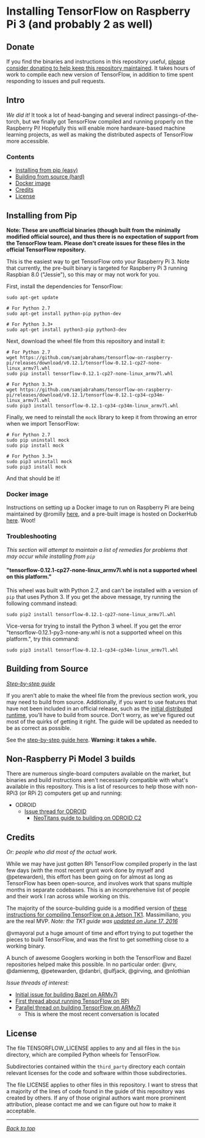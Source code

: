 # Installing TensorFlow on Raspberry Pi 3 (and probably 2 as well)

## Donate

If you find the binaries and instructions in this repository useful, [please consider donating to help keep this repository maintained](https://pledgie.com/campaigns/33260). It takes hours of work to compile each new version of TensorFlow, in addition to time spent responding to issues and pull requests.

## Intro

_We did it!_ It took a lot of head-banging and several indirect passings-of-the-torch, but we finally got TensorFlow compiled and running properly on the Raspberry Pi! Hopefully this will enable more hardware-based machine learning projects, as well as making the distributed aspects of TensorFlow more accessible.

### Contents

* [Installing from pip (easy)](#installing-from-pip)
* [Building from source (hard)](#building-from-source)
* [Docker image](#docker-image)
* [Credits](#credits)
* [License](#license)

## Installing from Pip

**Note: These are unofficial binaries (though built from the minimally modified official source), and thus there is no expectation of support from the TensorFlow team. Please don't create issues for these files in the official TensorFlow repository.**

This is the easiest way to get TensorFlow onto your Raspberry Pi 3. Note that currently, the pre-built binary is targeted for Raspberry Pi 3 running Raspbian 8.0 ("Jessie"), so this may or may not work for you.

First, install the dependencies for TensorFlow:

```shell
sudo apt-get update

# For Python 2.7
sudo apt-get install python-pip python-dev

# For Python 3.3+
sudo apt-get install python3-pip python3-dev
```

Next, download the wheel file from this repository and install it:

```shell
# For Python 2.7
wget https://github.com/samjabrahams/tensorflow-on-raspberry-pi/releases/download/v0.12.1/tensorflow-0.12.1-cp27-none-linux_armv7l.whl
sudo pip install tensorflow-0.12.1-cp27-none-linux_armv7l.whl

# For Python 3.3+
wget https://github.com/samjabrahams/tensorflow-on-raspberry-pi/releases/download/v0.12.1/tensorflow-0.12.1-cp34-cp34m-linux_armv7l.whl
sudo pip3 install tensorflow-0.12.1-cp34-cp34m-linux_armv7l.whl
```

Finally, we need to reinstall the `mock` library to keep it from throwing an error when we import TensorFlow:

```shell
# For Python 2.7
sudo pip uninstall mock
sudo pip install mock

# For Python 3.3+
sudo pip3 uninstall mock
sudo pip3 install mock
```

And that should be it!

### Docker image

Instructions on setting up a Docker image to run on Raspberry Pi are being maintained by @romilly [here](https://github.com/romilly/rpi-docker-tensorflow), and a pre-built image is hosted on DockerHub [here](https://hub.docker.com/r/romilly/rpi-docker-tensorflow/). Woot!

### Troubleshooting

_This section will attempt to maintain a list of remedies for problems that may occur while installing from `pip`_

#### "tensorflow-0.12.1-cp27-none-linux_armv7l.whl is not a supported wheel on this platform."

This wheel was built with Python 2.7, and can't be installed with a version of `pip` that uses Python 3. If you get the above message, try running the following command instead:

```
sudo pip2 install tensorflow-0.12.1-cp27-none-linux_armv7l.whl
```

Vice-versa for trying to install the Python 3 wheel. If you get the error "tensorflow-0.12.1-py3-none-any.whl is not a supported wheel on this platform.", try this command:

```
sudo pip3 install tensorflow-0.12.1-cp34-cp34m-linux_armv7l.whl
```

## Building from Source

[_Step-by-step guide_](GUIDE.md)

If you aren't able to make the wheel file from the previous section work, you may need to build from source. Additionally, if you want to use features that have not been included in an official release, such as the [initial distributed runtime](https://github.com/tensorflow/tensorflow/tree/master/tensorflow/core/distributed_runtime), you'll have to build from source. Don't worry, as we've figured out most of the quirks of getting it right. The guide will be updated as needed to be as correct as possible.

See the [step-by-step guide here](GUIDE.md). **Warning: it takes a while.**

## Non-Raspberry Pi Model 3 builds

There are numerous single-board computers available on the market, but binaries and build instructions aren't necessarily compatible with what's available in this repository. This is a list of resources to help those with non-RPi3 (or RPi 2) computers get up and running:

* ODROID
    * [Issue thread for ODROID](https://github.com/samjabrahams/tensorflow-on-raspberry-pi/issues/41)
		* [NeoTitans guide to building on ODROID C2](https://www.neotitans.net/install-tensorflow-on-odroid-c2.html)

## Credits

_Or: people who did most of the actual work._

While we may have just gotten RPi TensorFlow compiled properly in the last few days (with the most recent grunt work done by myself and @petewarden), this effort has been going on for almost as long as TensorFlow has been open-source, and involves work that spans multiple months in separate codebases. This is an incomprehensive list of people and their work I ran across while working on this.

The majority of the source-building guide is a modified version of [these instructions for compiling TensorFlow on a Jetson TK1](http://cudamusing.blogspot.com/2015/11/building-tensorflow-for-jetson-tk1.html). Massimiliano, you are the real MVP. _Note: the TK1 guide was [updated on June 17, 2016](http://cudamusing.blogspot.com/2016/06/tensorflow-08-on-jetson-tk1.html)_

@vmayoral put a huge amount of time and effort trying to put together the pieces to build TensorFlow, and was the first to get something close to a working binary.

A bunch of awesome Googlers working in both the TensorFlow and Bazel repositories helped make this possible. In no particular order: @vrv, @damienmg, @petewarden, @danbri, @ulfjack, @girving, and @nlothian

_Issue threads of interest:_

* [Initial issue for building Bazel on ARMv7l](https://github.com/bazelbuild/bazel/issues/606)
* [First thread about running TensorFlow on RPi](https://github.com/tensorflow/tensorflow/issues/254)
* [Parallel thread on building TensorFlow on ARMv7l](https://github.com/tensorflow/tensorflow/issues/445)
	* This is where the most recent conversation is located

## License

The file TENSORFLOW_LICENSE applies to any and all files in the `bin` directory, which are compiled Python wheels for TensorFlow.

Subdirectories contained within the `third_party` directory each contain relevant licenses for the code and software within those subdirectories.

The file LICENSE applies to other files in this repository. I want to stress that a majority of the lines of code found in the guide of this repository was created by others. If any of those original authors want more prominent attribution, please contact me and we can figure out how to make it acceptable.

---

_[Back to top](#installing-tensorflow-on-raspberry-pi-3-and-probably-2-as-well)_
